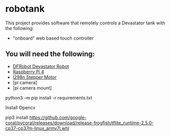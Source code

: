 # robotank

This project provides software that remotely controls a Devastator tank with the following:
* "onboard" web based touch controller

## You will need the following:

* [DFRobot Devastator Robot](https://wiki.dfrobot.com/Devastator_Tank_Mobile_Platform__Metal_DC_Gear_Motor__SKU_ROB0128)
* [Raspberry Pi 4](https://thepihut.com/collections/raspberry-pi/products/raspberry-pi-4-model-b)
* [l298n Stepper Motor](https://thepihut.com/products/l298n-motor-stepper-driver)
* [pi camera]
* [pi camera mount]

python3 -m pip install -r requirements.txt

Install Opencv

pip3 install https://github.com/google-coral/pycoral/releases/download/release-frogfish/tflite_runtime-2.5.0-cp37-cp37m-linux_armv7l.whl